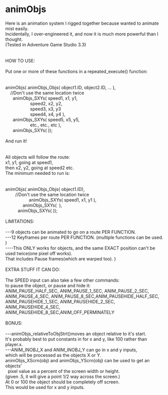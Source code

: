 # animObjs
Here is an animation system I rigged together because wanted to animate mist easily. <br />
Incidentally, I over-engineered it, and now it is much more powerful than I thought. <br />
(Tested in Adventure Game Studio 3.3)<br />
 <br /> <br />
HOW TO USE: <br /> <br />
Put one or more of these functions in a repeated_execute() function: <br />
 <br /> <br />
animObjs( animObjs_Objs( object1.ID, object2.ID, ... ),  <br />
     //Don't use the same location twice <br />
       animObjs_SXYs( speed1, x1, y1, <br />
                     speed2, x2, y2,  <br />
                     speed3, x3, y3 <br />
                     speed4, x4, y4 ), <br />
       animObjs_SXYs( speed5, x5, y5, <br />
                     etc., etc., etc ),  <br />
       animObjs_SXYs( )); <br />
        <br />
And run it! <br />
 <br /> <br />
All objects will follow the route: <br />
x1, y1, going at speed1, <br />
then x2, y2, going at speed2 etc. <br />
The minimum needed to run is: <br />
 <br /> <br />
animObjs( animObjs_Objs( object1.ID), <br />
         //Don't use the same location twice    <br />         
            animObjs_SXYs( speed1, x1, y1 ),          <br />   
            animObjs_SXYs(  ),          <br />
            animObjs_SXYs( )); <br />
             <br />
LIMITATIONS: <br /> <br />
---9 objects can be animated to go on a route PER FUNCTION. <br /> 
---12 Keyframes per route PER FUNCTION. (multiple functions can be used. ) <br />
----This ONLY works for objects, and the same EXACT position can't be used twice(one pixel off works). <br /> 
That includes Pause frames(which are warped too). ) <br />
 <br />
EXTRA STUFF IT CAN DO: <br /> <br />
The SPEED input can also take a few other commands: <br />
to pause the object, or pause and hide it: <br />
ANIM_PAUSE_HALF_SEC, ANIM_PAUSE_1_SEC, ANIM_PAUSE_2_SEC, ANIM_PAUSE_4_SEC, ANIM_PAUSE_8_SEC,ANIM_PAUSEHIDE_HALF_SEC, ANIM_PAUSEHIDE_1_SEC, ANIM_PAUSEHIDE_2_SEC, ANIM_PAUSEHIDE_4_SEC, ANIM_PAUSEHIDE_8_SEC,ANIM_OFF_PERMINATELY
 <br /> <br />
BONUS: <br /> <br />
---animObjs_relativeToObjStrt()moves an object relative to it's start. <br />
It's probably best to put constants in for x and y, like 100 rather than player.x. <br /> 
---ANIM_INOBJ_X and ANIM_INOBJ_Y can go in x and y inputs,  <br />
which will be processed as the objects X or Y.  <br />
animObjs_XScrn(obj) and animObjs_YScrn(obj) can be used to get an objects' <br />  
pixel value as a percent of the screen width or height.  <br />
(given .5, it will give a point 1/2 way across the screen.) <br />
At 0 or 100 the object should be completely off screen.  <br />
This would be used for x and y inputs.  <br />


